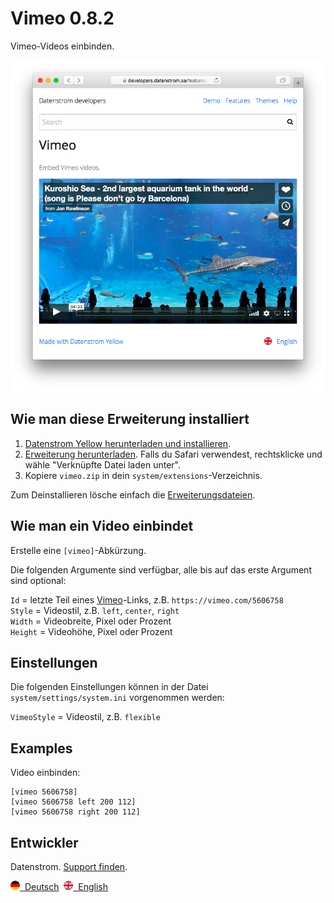 Vimeo 0.8.2
===========
Vimeo-Videos einbinden.

<p align="center"><img src="vimeo-screenshot.png?raw=true" alt="Bildschirmfoto"></p>

## Wie man diese Erweiterung installiert

1. [Datenstrom Yellow herunterladen und installieren](https://github.com/datenstrom/yellow/).
2. [Erweiterung herunterladen](https://github.com/datenstrom/yellow-extensions/raw/master/zip/vimeo.zip). Falls du Safari verwendest, rechtsklicke und wähle "Verknüpfte Datei laden unter".
3. Kopiere `vimeo.zip` in dein `system/extensions`-Verzeichnis.

Zum Deinstallieren lösche einfach die [Erweiterungsdateien](extension.ini).

## Wie man ein Video einbindet

Erstelle eine `[vimeo]`-Abkürzung. 

Die folgenden Argumente sind verfügbar, alle bis auf das erste Argument sind optional:

`Id` = letzte Teil eines [Vimeo](https://www.vimeo.com)-Links, z.B. `https://vimeo.com/5606758`  
`Style` = Videostil, z.B. `left`, `center`, `right`  
`Width` = Videobreite, Pixel oder Prozent  
`Height` = Videohöhe, Pixel oder Prozent   
 
## Einstellungen

Die folgenden Einstellungen können in der Datei `system/settings/system.ini` vorgenommen werden:

`VimeoStyle` = Videostil, z.B. `flexible`  

## Examples

Video einbinden:

    [vimeo 5606758]
    [vimeo 5606758 left 200 112]
    [vimeo 5606758 right 200 112]

## Entwickler

Datenstrom. [Support finden](https://datenstrom.se/de/yellow/help/).

<p>
<a href="README-de.md"><img src="https://raw.githubusercontent.com/datenstrom/yellow-extensions/master/features/help/language-de.png" width="15" height="15" alt="Deutsch">&nbsp; Deutsch</a>&nbsp;
<a href="README.md"><img src="https://raw.githubusercontent.com/datenstrom/yellow-extensions/master/features/help/language-en.png" width="15" height="15" alt="English">&nbsp; English</a>&nbsp;
</p>
